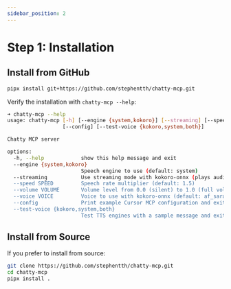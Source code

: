 ```yaml
---
sidebar_position: 2
---
```


# Step 1: Installation

## Install from GitHub

```bash
pipx install git+https://github.com/stephentth/chatty-mcp.git
```

Verify the installation with `chatty-mcp --help`:

```bash
➜ chatty-mcp --help
usage: chatty-mcp [-h] [--engine {system,kokoro}] [--streaming] [--speed SPEED] [--volume VOLUME] [--voice VOICE]
                  [--config] [--test-voice {kokoro,system,both}]

Chatty MCP server

options:
  -h, --help            show this help message and exit
  --engine {system,kokoro}
                        Speech engine to use (default: system)
  --streaming           Use streaming mode with kokoro-onnx (plays audio in chunks as they're generated)
  --speed SPEED         Speech rate multiplier (default: 1.5)
  --volume VOLUME       Volume level from 0.0 (silent) to 1.0 (full volume), default: 1.0
  --voice VOICE         Voice to use with kokoro-onnx (default: af_sarah)
  --config              Print example Cursor MCP configuration and exit
  --test-voice {kokoro,system,both}
                        Test TTS engines with a sample message and exit. Options: kokoro, system, or both.
```

## Install from Source

If you prefer to install from source:

```bash
git clone https://github.com/stephentth/chatty-mcp.git
cd chatty-mcp
pipx install .
```
